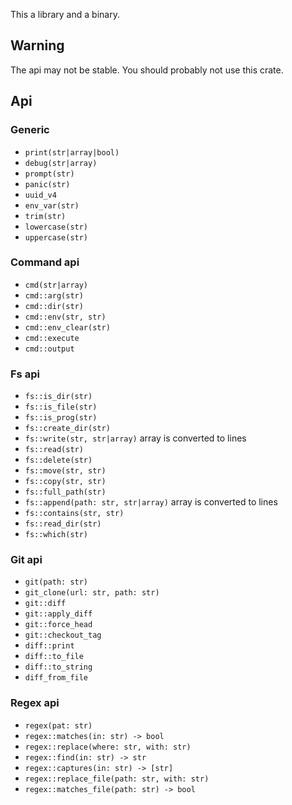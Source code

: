 
This a library and a binary.

## Warning
The api may not be stable.
You should probably not use this crate.

## Api

### Generic
- `print(str|array|bool)`
- `debug(str|array)`
- `prompt(str)`
- `panic(str)`
- `uuid_v4`
- `env_var(str)`
- `trim(str)`
- `lowercase(str)`
- `uppercase(str)`

### Command api
- `cmd(str|array)`
- `cmd::arg(str)`
- `cmd::dir(str)`
- `cmd::env(str, str)`
- `cmd::env_clear(str)`
- `cmd::execute`
- `cmd::output`

### Fs api
- `fs::is_dir(str)`
- `fs::is_file(str)`
- `fs::is_prog(str)`
- `fs::create_dir(str)`
- `fs::write(str, str|array)` array is converted to lines
- `fs::read(str)`
- `fs::delete(str)`
- `fs::move(str, str)`
- `fs::copy(str, str)`
- `fs::full_path(str)`
- `fs::append(path: str, str|array)` array is converted to lines
- `fs::contains(str, str)`
- `fs::read_dir(str)`
- `fs::which(str)`

### Git api
- `git(path: str)`
- `git_clone(url: str, path: str)`
- `git::diff`
- `git::apply_diff`
- `git::force_head`
- `git::checkout_tag`
- `diff::print`
- `diff::to_file`
- `diff::to_string`
- `diff_from_file`

### Regex api
- `regex(pat: str)`
- `regex::matches(in: str) -> bool`
- `regex::replace(where: str, with: str)`
- `regex::find(in: str) -> str`
- `regex::captures(in: str) -> [str]`
- `regex::replace_file(path: str, with: str)`
- `regex::matches_file(path: str) -> bool`

